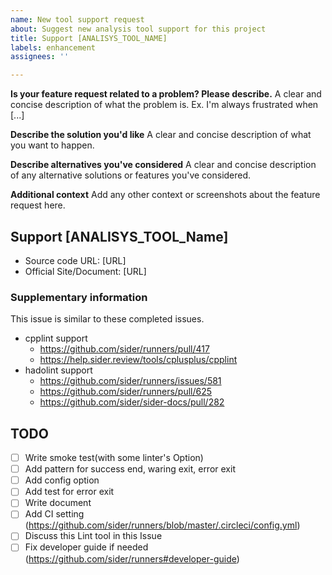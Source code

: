 ```yaml
---
name: New tool support request
about: Suggest new analysis tool support for this project
title: Support [ANALISYS_TOOL_NAME]
labels: enhancement
assignees: ''

---
```


**Is your feature request related to a problem? Please describe.**
A clear and concise description of what the problem is. Ex. I'm always frustrated when [...]

**Describe the solution you'd like**
A clear and concise description of what you want to happen.

**Describe alternatives you've considered**
A clear and concise description of any alternative solutions or features you've considered.

**Additional context**
Add any other context or screenshots about the feature request here.


## Support [ANALISYS_TOOL_Name]

- Source code URL: [URL]
- Official Site/Document: [URL]

### Supplementary information

This issue is similar to these completed issues.

- cpplint support
  - https://github.com/sider/runners/pull/417
  - https://help.sider.review/tools/cplusplus/cpplint
- hadolint support
  - https://github.com/sider/runners/issues/581
  - https://github.com/sider/runners/pull/625
  - https://github.com/sider/sider-docs/pull/282

## TODO

- [ ] Write smoke test(with some linter's Option)
- [ ] Add pattern for success end, waring exit, error exit
- [ ] Add config option
- [ ] Add test for error exit
- [ ] Write document
- [ ] Add CI setting (https://github.com/sider/runners/blob/master/.circleci/config.yml)
- [ ] Discuss this Lint tool in this Issue
- [ ] Fix developer guide if needed (https://github.com/sider/runners#developer-guide)
